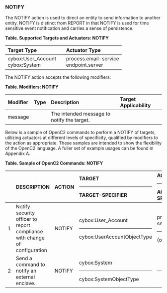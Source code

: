 ### NOTIFY
The NOTIFY action is used to direct an entity to send information to another entity.
NOTIFY is distinct from REPORT in that NOTIFY is used for time sensitive event notification and carries a sense of persistence.

**Table. Supported Targets and Actuators: NOTIFY**

| Target Type |  | Actuator Type | 
| :--- | :--- | :--- | 
| cybox:User_Account<br>cybox:System |  | process.email-service<br>endpoint.server | 

The NOTIFY action accepts the following modifiers:

**Table. Modifiers: NOTIFY**

| Modifier | Type | Description | Target Applicability | 
| :--- | :--- | :--- | :--- | 
| message |  | The intended message to notify the target. |  | 

Below is a sample of OpenC2 commands to perform a NOTIFY of targets, utilizing actuators at different levels of specificity, qualified by modifiers to the action as appropriate. These samples are intended to show the flexibility of the OpenC2 language. A fuller set of example usages can be found in Appendix A.

**Table. Sample of OpenC2 Commands: NOTIFY**

|  | DESCRIPTION | ACTION | TARGET<hr>TARGET-SPECIFIER | ACTUATOR<hr>ACTUATOR-SPECIFIER | MODIFIER | 
| :--- | :--- | :--- | :--- | :--- | :--- | 
| 1 | Notify security officer to report compliance with change of configuration | NOTIFY | cybox:User_Account<hr>cybox:UserAccountObjectType | process.email-service<hr>(optional) | message | 
| 2 | Send a command to notify an external enclave. | NOTIFY | cybox:System<hr>cybox:SystemObjectType | <hr> | message = acknowledge | 
